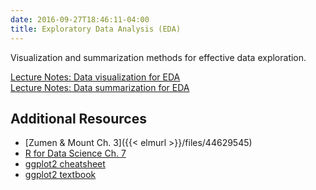 ```yaml
---
date: 2016-09-27T18:46:11-04:00
title: Exploratory Data Analysis (EDA)
---
```


Visualization and summarization methods for effective
data exploration.

[Lecture Notes: Data visualization for EDA](visualization_eda/)  
[Lecture Notes: Data summarization for EDA](eda_summary_stats/)  

## Additional Resources

- [Zumen & Mount Ch. 3]({{< elmurl >}}/files/44629545)
- [R for Data Science Ch. 7](http://r4ds.had.co.nz/exploratory-data-analysis.html)  
- [ggplot2 cheatsheet](http://www.rstudio.com/wp-content/uploads/2015/12/ggplot2-cheatsheet-2.0.pdf)  
- [ggplot2 textbook](http://www.amazon.com/ggplot2-Elegant-Graphics-Data-Analysis/dp/0387981403)  

